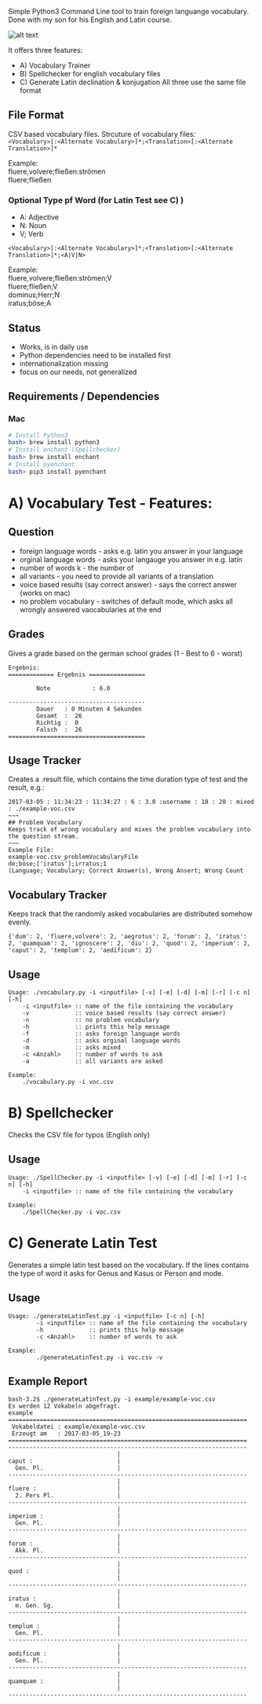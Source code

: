 Simple Python3 Command Line tool to train foreign languange vocabulary.   
Done with my son for his English and Latin course.   

![alt text](https://github.com/andreasgruener/vocabulary/blob/master/example/Example-Screenshot.png?raw=true "Example Screen of running Vocabulary Test")

It offers three features:
- A) Vocabulary Trainer
- B) Spellchecker for english vocabulary files 
- C) Generate Latin declination & konjugation
All three use the same file format

## File Format
CSV based vocabulary files. Strcuture of vocabulary files:  
```<Vocabulary>[:<Alternate Vocabulary>]*;<Translation>[:<Alternate Translation>]*```

Example:  
fluere,volvere;fließen:strömen  
fluere;fließen

### Optional Type pf Word (for Latin Test see C) )
- A: Adjective 
- N: Noun
- V; Verb  

```<Vocabulary>[:<Alternate Vocabulary>]*;<Translation>[:<Alternate Translation>]*;<A|V|N>```

Example:   
		fluere,volvere;fließen:strömen;V  
		fluere;fließen;V  
		dominus;Herr;N   
		iratus;böse;A  

## Status
- Works, is in daily use
- Python dependencies need to be installed first
- internationalization missing
- focus on our needs, not generalized

## Requirements / Dependencies
### Mac
~~~bash
# Install Python3  
bash> brew install python3 
# Install enchant (Spellchecker)
bash> brew install enchant
# Install pyenchant
bash> pip3 install pyenchant
~~~
# A) Vocabulary Test - Features:
## Question
- foreign language words - asks e.g. latin you answer in your language
- orginal language words - asks your langauge you answer in e.g. latin
- number of words k - the number of 
- all variants - you need to provide all variants of a translation 
- voice based results (say correct answer)  - says the correct answer (works on mac)
- no problem vocabulary - switches of default mode, which asks all wrongly answered vaocabularies at the end

## Grades
Gives a grade based on the german school grades (1 - Best to 6 - worst)  
~~~
Ergebnis:
============= Ergebnis ================

        Note            : 6.0

---------------------------------------
        Dauer   : 0 Minuten 4 Sekunden
        Gesamt  :  26
        Richtig :  0
        Falsch  :  26
=======================================
~~~


## Usage Tracker
Creates a .result file, which contains the time duration type of test and the result, e.g.:  
~~~~
2017-03-05 : 11:34:23 : 11:34:27 : 6 : 3.0 :username : 18 : 20 : mixed : ./example-voc.csv  
~~~
## Problem Vocabulary
Keeps track of wrong vocabulary and mixes the problem vocabulary into the question stream.
~~~
Example File:
example-voc.csv_problemVocabularyFile
de;böse;['iratus'];irratus;1  
(Language; Vocabulary; Correct Answer(s), Wrong Ansert; Wrong Count  
~~~~

## Vocabulary Tracker
Keeps track that the randomly asked vocabularies are distributed somehow evenly.  
~~~~
{'dum': 2, 'fluere,volvere': 2, 'aegrotus': 2, 'forum': 2, 'iratus': 2, 'quamquam': 2, 'ignoscere': 2, 'diu': 2, 'quod': 2, 'imperium': 2, 'caput': 2, 'templum': 2, 'aedificum': 2}
~~~~

## Usage
~~~
Usage: ./vocabulary.py -i <inputfile> [-v] [-e] [-d] [-m] [-r] [-c n] [-h]  
	-i <inputfile> :: name of the file containing the vocabulary  
	-v             :: voice based results (say correct answer)  
	-n             :: no problem vocabulary  
	-h             :: prints this help message   
	-f             :: asks foreign language words  
	-d             :: asks orginal language words  
	-m             :: asks mixed  
	-c <Anzahl>    :: number of words to ask  
	-a             :: all variants are asked  
   
Example:  
	./vocabulary.py -i voc.csv
~~~

# B) Spellchecker
Checks the CSV file for typos (English only)

## Usage
~~~
Usage: ./SpellChecker.py -i <inputfile> [-v] [-e] [-d] [-m] [-r] [-c n] [-h]  
	-i <inputfile> :: name of the file containing the vocabulary  

Example:  
	./SpellChecker.py -i voc.csv
~~~

# C) Generate Latin Test 
Generates a simple latin test based on the vocabulary. If the lines contains the type of word it asks for Genus and Kasus or Person and mode.

## Usage
~~~
Usage: ./generateLatinTest.py -i <inputfile> [-c n] [-h]
        -i <inputfile> :: name of the file containing the vocabulary
        -h             :: prints this help message
        -c <Anzahl>    :: number of words to ask

Example:
        ./generateLatinTest.py -i voc.csv -v
~~~

## Example Report
~~~
bash-3.2$ ./generateLatinTest.py -i example/example-voc.csv
Es werden 12 Vokabeln abgefragt.
example
====================================================================
 Vokabeldatei : example/example-voc.csv
 Erzeugt am   : 2017-03-05_19-23
====================================================================
--------------------------------------------------------------------
                               |
caput :                        |
  Gen. Pl.                     |
--------------------------------------------------------------------
                               |
fluere :                       |
  2. Pers Pl.                  |
--------------------------------------------------------------------
                               |
imperium :                     |
  Gen. Pl.                     |
--------------------------------------------------------------------
                               |
forum :                        |
  Akk. Pl.                     |
--------------------------------------------------------------------
                               |
quod :                         |
                               |
--------------------------------------------------------------------
                               |
iratus :                       |
  m. Gen. Sg.                  |
--------------------------------------------------------------------
                               |
templum :                      |
  Gen. Pl.                     |
--------------------------------------------------------------------
                               |
aedificum :                    |
  Gen. Pl.                     |
--------------------------------------------------------------------
                               |
quamquam :                     |
                               |
--------------------------------------------------------------------
~~~